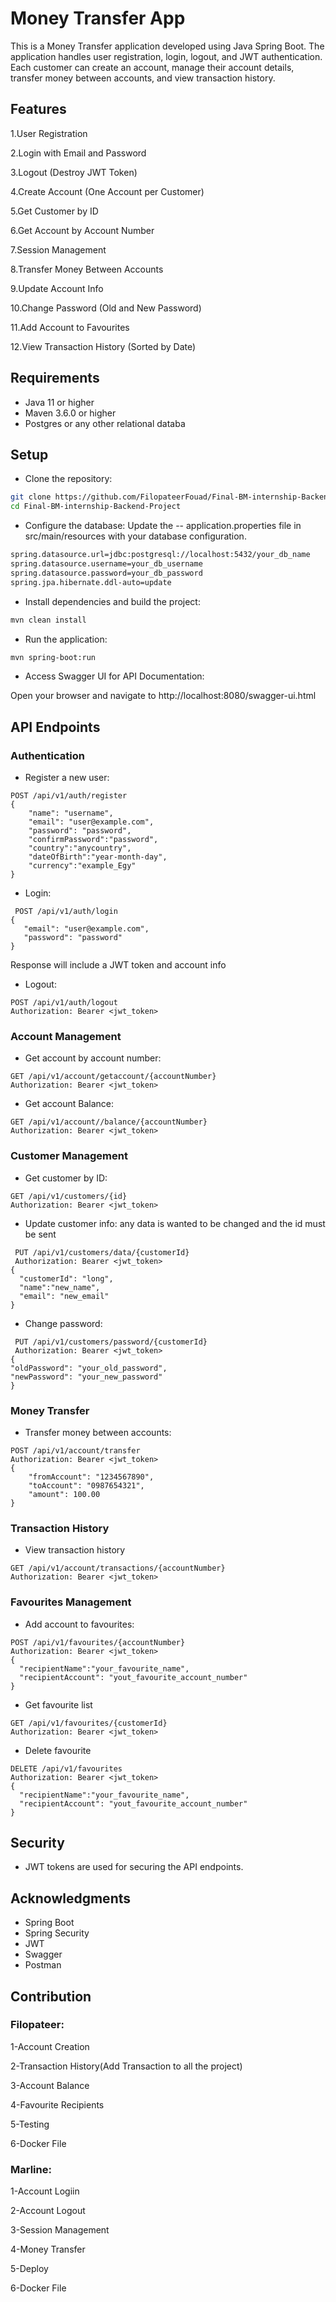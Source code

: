 # Money Transfer App
This is a Money Transfer application developed using Java Spring Boot. The application handles user registration, login, logout, and JWT authentication. Each customer can create an account, manage their account details, transfer money between accounts, and view transaction history.

## Features

1.User Registration

2.Login with Email and Password

3.Logout (Destroy JWT Token)

4.Create Account (One Account per Customer)

5.Get Customer by ID

6.Get Account by Account Number

7.Session Management 

8.Transfer Money Between Accounts

9.Update Account Info

10.Change Password (Old and New Password)

11.Add Account to Favourites

12.View Transaction History (Sorted by Date)

## Requirements

* Java 11 or higher
* Maven 3.6.0 or higher
* Postgres or any other relational databa

## Setup

* Clone the repository:
```bash
git clone https://github.com/FilopateerFouad/Final-BM-internship-Backend-Project
cd Final-BM-internship-Backend-Project
```
* Configure the database: Update the -- application.properties file in src/main/resources with your database configuration. 
```bash
spring.datasource.url=jdbc:postgresql://localhost:5432/your_db_name
spring.datasource.username=your_db_username
spring.datasource.password=your_db_password
spring.jpa.hibernate.ddl-auto=update
```
* Install dependencies and build the project:
```bash
mvn clean install
```
* Run the application:
```bash
mvn spring-boot:run
```
* Access Swagger UI for API Documentation:

Open your browser and navigate to http://localhost:8080/swagger-ui.html

## API Endpoints
### Authentication
* Register a new user:
```http
POST /api/v1/auth/register
{
    "name": "username",
    "email": "user@example.com",
    "password": "password",
    "confirmPassword":"password",
    "country":"anycountry",
    "dateOfBirth":"year-month-day",
    "currency":"example_Egy"
}
```
* Login:
 ```http
  POST /api/v1/auth/login
{
    "email": "user@example.com",
    "password": "password"
}
```
Response will include a JWT token and account info

* Logout:
```http
POST /api/v1/auth/logout
Authorization: Bearer <jwt_token>
```
### Account Management
* Get account by account number:
```http
GET /api/v1/account/getaccount/{accountNumber}
Authorization: Bearer <jwt_token>
```
* Get account Balance:
```http
GET /api/v1/account//balance/{accountNumber}
Authorization: Bearer <jwt_token>
```
### Customer Management
* Get customer by ID:
```http
GET /api/v1/customers/{id}
Authorization: Bearer <jwt_token>
```
* Update customer info:
any data is wanted to be changed  and the id must be sent 
```http
 PUT /api/v1/customers/data/{customerId}
 Authorization: Bearer <jwt_token>
{
  "customerId": "long",
  "name":"new_name",
  "email": "new_email"
}
```
* Change password:
```http
 PUT /api/v1/customers/password/{customerId}
 Authorization: Bearer <jwt_token>
{
"oldPassword": "your_old_password",
"newPassword": "your_new_password"
}
```
### Money Transfer
* Transfer money between accounts:
```http
POST /api/v1/account/transfer
Authorization: Bearer <jwt_token>
{
    "fromAccount": "1234567890",
    "toAccount": "0987654321",
    "amount": 100.00
}
```
### Transaction History
* View transaction history
```http
GET /api/v1/account/transactions/{accountNumber}
Authorization: Bearer <jwt_token>
```
### Favourites Management
* Add account to favourites:
```http
POST /api/v1/favourites/{accountNumber}
Authorization: Bearer <jwt_token>
{
  "recipientName":"your_favourite_name",
  "recipientAccount": "yout_favourite_account_number"
}
```
* Get favourite list
```http
GET /api/v1/favourites/{customerId}
Authorization: Bearer <jwt_token>
```
* Delete favourite
```http
DELETE /api/v1/favourites
Authorization: Bearer <jwt_token>
{
  "recipientName":"your_favourite_name",
  "recipientAccount": "yout_favourite_account_number"
}
```
## Security
* JWT tokens are used for securing the API endpoints.

## Acknowledgments
* Spring Boot
* Spring Security
* JWT
* Swagger
* Postman
## Contribution
### Filopateer:
1-Account Creation

2-Transaction History(Add Transaction to all the project)

3-Account Balance

4-Favourite Recipients

5-Testing

6-Docker File

### Marline:
1-Account Logiin

2-Account Logout

3-Session Management

4-Money Transfer

5-Deploy

6-Docker File








  
